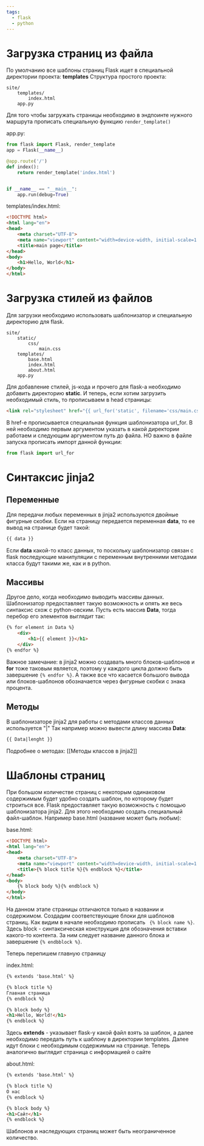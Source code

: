 ```yaml
---
tags:
  - flask
  - python
---
```

# Загрузка страниц из файла
По умолчанию все шаблоны страниц Flask ищет в специальной директории проекта: **templates** 
Структура простого проекта:
```
site/
	templates/
		index.html
	app.py
```

Для того чтобы загружать страницы необходимо в эндпоинте нужного маршрута прописать специальную функцию ```render_template()```

app.py:
```python
from flask import Flask, render_template
app = Flask(__name__)

@app.route('/')
def index():
	return render_template('index.html')


if __name__ == "__main__":
	app.run(debug=True)
```

templates/index.html:
```html
<!DOCTYPE html>
<html lang="en">
<head>
	<meta charset="UTF-8">
	<meta name="viewport" content="width=device-width, initial-scale=1.0">
	<title>main page</title>
</head>
<body>
	<h1>Hello, World</h1>
</body>
</html>
```

# Загрузка стилей из файлов
Для загрузки необходимо использовать шаблонизатор и специальную директорию для flask.

```
site/
	static/
		css/
			main.css
	templates/
		base.html
		index.html
		about.html
	app.py
```

Для добавление стилей, js-кода и прочего для flask-а необходимо добавить директорию **static**. И теперь, если хотим загрузить необходимый стиль, то прописываем в head страницы:

```html
<link rel="stylesheet" href="{{ url_for('static', filename='css/main.css') }}">
```

В href-e прописывается специальная функция шаблонизатора url_for. В ней необходимо первым аргументом указать в какой директории работаем и следующим аргументом путь до файла.
НО важно в файле запуска прописать импорт данной функции:

```python
from flask import url_for
```


# Синтаксис jinja2
## Переменные
Для передачи любых переменных в jinja2 используются двойные фигурные скобки. Если на страницу передается переменная **data**, то ее вывод на странице будет такой:

```html
{{ data }}
```

Если **data** какой-то класс данных, то поскольку шаблонизатор связан с flask последующие манипуляции с переменным внутренними методами класса будут такими же, как и в python.

## Массивы
Другое дело, когда необходимо выводить массивы данных. Шаблонизатор предоставляет такую возможность и опять же весь синтаксис схож с python-овским.
Пусть есть массив **Data**, тогда перебор его элементов выглядит так:

```html
{% for element in Data %}
	<div>
		<h1>{{ element }}</h1>
	</div>
{% endfor %}
```

Важное замечание: в jinja2 можно создавать много блоков-шаблонов и **for** тоже таковым является, поэтому у каждого цикла должно быть завершение ```{% endfor %}```. А также все что касается большого вывода или блоков-шаблонов обозначается через фигурные скобки с знака процента.

## Методы
В шаблонизаторе jinja2 для работы с методами классов данных используется "|"
Так например можно вывести длину массива **Data**:

```html
{{ Data|lenght }}
```

Подробнее о методах: [[Методы классов в jinja2]]
# Шаблоны страниц
При большом количестве страниц с некоторым одинаковом содержимым будет удобно создать шаблон, по которому будет строиться все. Flask предоставляет такую возможность с помощью шаблонизатора jinja2. Для этого необходимо создать специальный файл-шаблон. Например base.html (название может быть любым):

base.html:
```html
<!DOCTYPE html>
<html lang="en">
<head>
	<meta charset="UTF-8">
	<meta name="viewport" content="width=device-width, initial-scale=1.0">
	<title>{% block title %}{% endblock %}</title>
</head>
<body>
	{% block body %}{% endblock %}
</body>
</html>
```

На данном этапе страницы отличаются только в названии и содержимом. Создадим соответствующие блоки для шаблонов страниц. Как видим в начале необходимо прописать ``` {% block name %}```. Здесь block - синтаксическая конструкция для обозначения вставки какого-то контента. За ним следует название данного блока и завершение ```{% endbblock %}```.

Теперь перепишем главную страницу

index.html:
```html
{% extends 'base.html' %}

{% block title %}
Главная страница
{% endblock %}

{% block body %}
<h1>Hello, World!</h1>
{% endblock %}
```

Здесь **extends** - указывает flask-у какой файл взять за шаблон, а далее необходимо передать путь к шаблону в директории templates. Далее идут блоки с необходимым содержимым на странице.
Теперь аналогично выглядит страница с информацией о сайте

about.html:
```html
{% extends 'base.html' %}

{% block title %}
О нас
{% endblock %}

{% block body %}
<h1>Сайт</h1>
{% endblock %}
```

Шаблонов и наследующих страниц может быть неограниченное количество.
